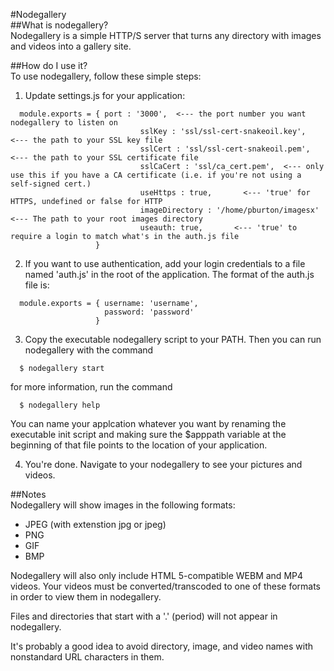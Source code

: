 #Nodegallery  
##What is nodegallery?  
Nodegallery is a simple HTTP/S server that turns any directory with images and videos into a gallery site.  

##How do I use it?  
To use nodegallery, follow these simple steps:  
1. Update settings.js for your application:  

  ```        
    module.exports = { port : '3000',  <--- the port number you want nodegallery to listen on  
                               sslKey : 'ssl/ssl-cert-snakeoil.key',   <--- the path to your SSL key file  
                               sslCert : 'ssl/ssl-cert-snakeoil.pem',  <--- the path to your SSL certificate file  
                               sslCaCert : 'ssl/ca_cert.pem',  <--- only use this if you have a CA certificate (i.e. if you're not using a self-signed cert.)
                               useHttps : true,       <--- 'true' for HTTPS, undefined or false for HTTP  
                               imageDirectory : '/home/pburton/imagesx' <--- The path to your root images directory  
                               useauth: true,       <--- 'true' to require a login to match what's in the auth.js file  
                     }
  ```

2. If you want to use authentication, add your login credentials to a file named 'auth.js' in the root of the application. The format of the auth.js file is:  

  ```
    module.exports = { username: 'username',  
                       password: 'password'  
                     }  
  ```

3. Copy the executable nodegallery script to your PATH. Then you can run nodegallery with the command  

  ```
    $ nodegallery start
  ```

  for more information, run the command

  ```
    $ nodegallery help
  ```

  You can name your applcation whatever you want by renaming the executable init script and making sure the $apppath variable at the beginning of that file points to the location of your application.

4. You're done. Navigate to your nodegallery to see your pictures and videos.  

##Notes  
Nodegallery will show images in the following formats:  
* JPEG (with extenstion jpg or jpeg)  
* PNG  
* GIF  
* BMP  

Nodegallery will also only include HTML 5-compatible WEBM and MP4 videos. Your videos must be converted/transcoded to one of these formats in order to view them in nodegallery.  

Files and directories that start with a '.' (period) will not appear in nodegallery.  

It's probably a good idea to avoid directory, image, and video names with nonstandard URL characters in them.
